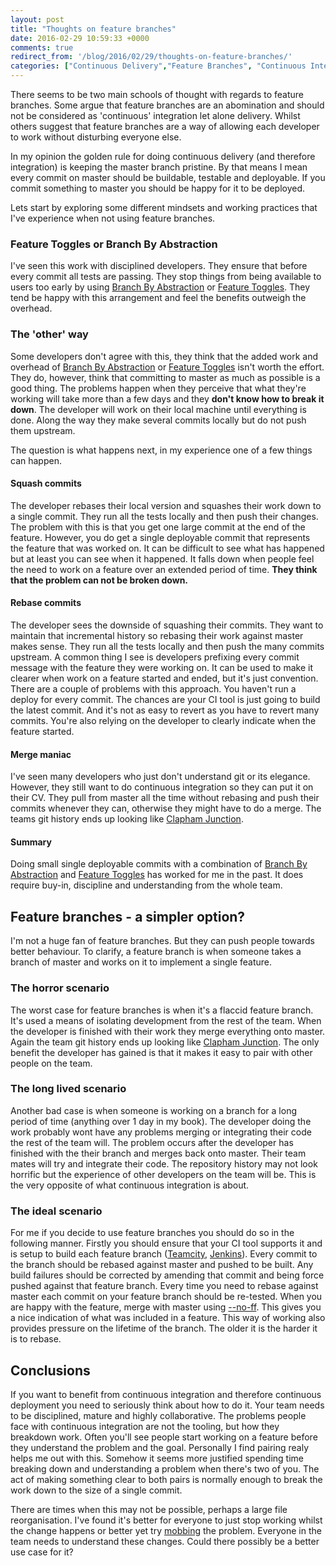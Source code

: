 ```yaml
---
layout: post
title: "Thoughts on feature branches"
date: 2016-02-29 10:59:33 +0000
comments: true
redirect_from: '/blog/2016/02/29/thoughts-on-feature-branches/'
categories: ["Continuous Delivery","Feature Branches", "Continuous Integration"]
---
```


There seems to be two main schools of thought with regards to feature branches. Some argue that feature branches are an abomination and should not be considered as 'continuous' integration let alone delivery. Whilst others suggest that feature branches are a way of allowing each developer to work without disturbing everyone else.  

In my opinion the golden rule for doing continuous delivery (and therefore integration) is keeping the master branch pristine. By that means I mean every commit on master should be buildable, testable and deployable. If you commit something to master you should be happy for it to be deployed.  

Lets start by exploring some different mindsets and working practices that I've experience when not using feature branches.  

### Feature Toggles or Branch By Abstraction ###
I've seen this work with disciplined developers. They ensure that before every commit all tests are passing. They stop things from being available to users too early by using [Branch By Abstraction](http://martinfowler.com/bliki/BranchByAbstraction.html) or [Feature Toggles](http://martinfowler.com/bliki/FeatureToggle.html). They tend be happy with this arrangement and feel the benefits outweigh the overhead.  

### The 'other' way ###
Some developers don't agree with this, they think that the added work and overhead of [Branch By Abstraction](http://martinfowler.com/bliki/BranchByAbstraction.html) or [Feature Toggles](http://martinfowler.com/bliki/FeatureToggle.html) isn't worth the effort. They do, however, think that committing to master as much as possible is a good thing. The problems happen when they perceive that what they're working will take more than a few days and they **don't know how to break it down**. The developer will work on their local machine until everything is done. Along the way they make several commits locally but do not push them upstream.  

The question is what happens next, in my experience one of a few things can happen.  

#### Squash commits ####
The developer rebases their local version and squashes their work down to a single commit. They run all the tests locally and then push their changes. The problem with this is that you get one large commit at the end of the feature. However, you do get a single deployable commit that represents the feature that was worked on. It can be difficult to see what has happened but at least you can see when it happened. It falls down when people feel the need to work on a feature over an extended period of time. **They think that the problem can not be broken down.**  

#### Rebase commits ####
The developer sees the downside of squashing their commits. They want to maintain that incremental history so rebasing their work against master makes sense. They run all the tests locally and then push the many commits upstream. A common thing I see is developers prefixing every commit message with the feature they were working on. It can be used to make it clearer when work on a feature started and ended, but it's just convention. There are a couple of problems with this approach. You haven't run a deploy for every commit. The chances are your CI tool is just going to build the latest commit. And it's not as easy to revert as you have to revert many commits. You're also relying on the developer to clearly indicate when the feature started.  

#### Merge maniac ####
I've seen many developers who just don't understand git or its elegance. However, they still want to do continuous integration so they can put it on their CV. They pull from master all the time without rebasing and push their commits whenever they can, otherwise they might have to do a merge. The teams git history ends up looking like [Clapham Junction](https://en.wikipedia.org/wiki/Clapham_Junction_railway_station#The_station_today).  

#### Summary ####
Doing small single deployable commits with a combination of [Branch By Abstraction](http://martinfowler.com/bliki/BranchByAbstraction.html) and [Feature Toggles](http://martinfowler.com/bliki/FeatureToggle.html) has worked for me in the past. It does require buy-in, discipline and understanding from the whole team.  

## Feature branches - a simpler option? ##

I'm not a huge fan of feature branches. But they can push people towards better behaviour. To clarify, a feature branch is when someone takes a branch of master and works on it to implement a single feature.  

### The horror scenario ###
The worst case for feature branches is when it's a flaccid feature branch. It's used a means of isolating development from the rest of the team. When the developer is finished with their work they merge everything onto master. Again the team git history ends up looking like [Clapham Junction](https://en.wikipedia.org/wiki/Clapham_Junction_railway_station#The_station_today). The only benefit the developer has gained is that it makes it easy to pair with other people on the team.  

### The long lived scenario ###
Another bad case is when someone is working on a branch for a long period of time (anything over 1 day in my book). The developer doing the work probably wont have any problems merging or integrating their code the rest of the team will. The problem occurs after the developer has finished with the their branch and merges back onto master. Their team mates will try and integrate their code. The repository history may not look horrific but the experience of other developers on the team will be. This is the very opposite of what continuous integration is about.  

### The ideal scenario ###
For me if you decide to use feature branches you should do so in the following manner. Firstly you should ensure that your CI tool supports it and is setup to build each feature branch ([Teamcity](https://confluence.jetbrains.com/display/TCD8/Working+with+Feature+Branches), [Jenkins](https://wiki.jenkins-ci.org/display/JENKINS/Feature+Branch+Notifier+Plugin)). Every commit to the branch should be rebased against master and pushed to be built. Any build failures should be corrected by amending that commit and being force pushed against that feature branch. Every time you need to rebase against master each commit on your feature branch should be re-tested. When you are happy with the feature, merge with master using [--no-ff](http://stackoverflow.com/a/21717431/1155026). This gives you a nice indication of what was included in a feature. This way of working also provides pressure on the lifetime of the branch. The older it is the harder it is to rebase.  

## Conclusions ##
If you want to benefit from continuous integration and therefore continuous deployment you need to seriously think about how to do it. Your team needs to be disciplined, mature and highly collaborative. The problems people face with continuous integration are not the tooling, but how they breakdown work. Often you'll see people start working on a feature before they understand the problem and the goal. Personally I find pairing realy helps me out with this. Somehow it seems more justified spending time breaking down and understanding a problem when there's two of you. The act of making something clear to both pairs is normally enough to break the work down to the size of a single commit.  

There are times when this may not be possible, perhaps a large file reorganisation. I've found it's better for everyone to just stop working whilst the change happens or better yet try [mobbing](https://en.wikipedia.org/wiki/Mob_programming) the problem. Everyone in the team needs to understand these changes. Could there possibly be a better use case for it?





